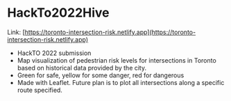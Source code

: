 # HackTo2022Hive
Link: [https://toronto-intersection-risk.netlify.app](https://toronto-intersection-risk.netlify.app)

- HackTO 2022 submission
- Map visualization of pedestrian risk levels for intersections in Toronto based on historical data provided by the city.
- Green for safe, yellow for some danger, red for dangerous
- Made with Leaflet. Future plan is to plot all intersections along a specific route specified.
